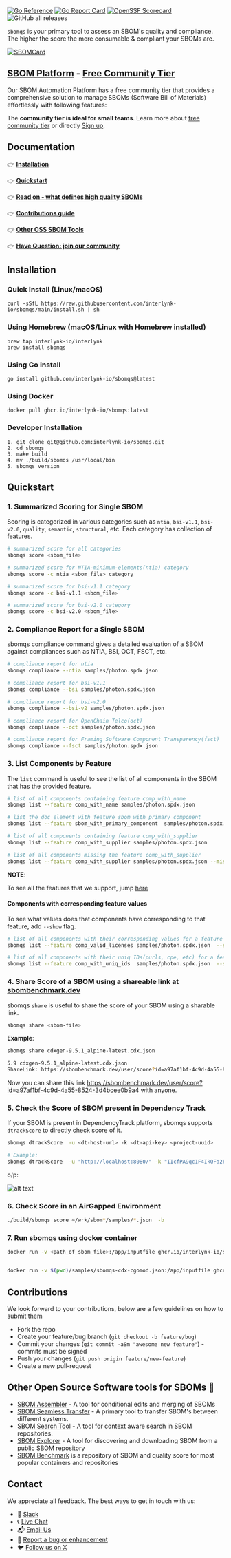 

[![Go Reference](https://pkg.go.dev/badge/github.com/interlynk-io/sbomqs.svg)](https://pkg.go.dev/github.com/interlynk-io/sbomqs)
[![Go Report Card](https://goreportcard.com/badge/github.com/interlynk-io/sbomqs)](https://goreportcard.com/report/github.com/interlynk-io/sbomqs)
[![OpenSSF Scorecard](https://api.securityscorecards.dev/projects/github.com/interlynk-io/sbomqs/badge)](https://securityscorecards.dev/viewer/?uri=github.com/interlynk-io/sbomqs)
![GitHub all releases](https://img.shields.io/github/downloads/interlynk-io/sbomqs/total)

`sbomqs` is your primary tool to assess an SBOM's quality and compliance. The higher the score the more consumable & compliant your SBOMs are.

[![SBOMCard](https://api.interlynk.io/api/v1/badges.svg?type=hcard&project_group_id=7f52093e-3d78-49cb-aeb1-6c977de9442e
)](https://app.interlynk.io/customer/products?id=7f52093e-3d78-49cb-aeb1-6c977de9442e&signed_url_params=eyJfcmFpbHMiOnsibWVzc2FnZSI6IklqUmhPRGRoTjJNNExXSXpZekl0TkdVeE9TMDVNRGxoTFRKbFpHRmlPR1ZoWldReVl5ST0iLCJleHAiOm51bGwsInB1ciI6InNoYXJlX2x5bmsvc2hhcmVfbHluayJ9fQ==--daf6585ecf8013a0b2713a5cebb28c140d29eed904b15c84c0566b9ddd334e71)

## [SBOM Platform](https://www.interlynk.io/) - [Free Community Tier](https://www.interlynk.io/community-tier)

Our SBOM Automation Platform has a free community tier that provides a comprehensive solution to manage SBOMs (Software Bill of Materials) effortlessly with following features:


The **community tier is ideal for small teams**. Learn more about [free community tier](https://www.interlynk.io/community-tier) or directly [Sign up](https://app.interlynk.io/auth).

## Documentation

👉 **[Installation](https://github.com/interlynk-io/sbomqs?tab=readme-ov-file#installation)**

👉 **[Quickstart](https://github.com/interlynk-io/sbomqs?tab=readme-ov-file#quickstart)**

👉 **[Read on - what defines high quality SBOMs](https://github.com/interlynk-io/sbomqs/blob/main/docs/sbom-quality.md)**

👉 **[Contributions guide](https://github.com/interlynk-io/sbomqs?tab=readme-ov-file#contributions)**

👉 **[Other OSS SBOM Tools](https://github.com/interlynk-io/sbomqs?tab=readme-ov-file#other-open-source-software-tools-for-sboms-)**

👉 **[Have Question: join our community](https://github.com/interlynk-io/sbomqs?tab=readme-ov-file#contact)**

## Installation

### Quick Install (Linux/macOS)

```console
curl -sSfL https://raw.githubusercontent.com/interlynk-io/sbomqs/main/install.sh | sh
```

### Using Homebrew (macOS/Linux with Homebrew installed)

```console
brew tap interlynk-io/interlynk
brew install sbomqs
```

### Using Go install

```console
go install github.com/interlynk-io/sbomqs@latest
```

### Using Docker

```console
docker pull ghcr.io/interlynk-io/sbomqs:latest
```

### Developer Installation

```console
1. git clone git@github.com:interlynk-io/sbomqs.git
2. cd sbomqs
3. make build
4. mv ./build/sbomqs /usr/local/bin
5. sbomqs version
```

## Quickstart

### 1. Summarized Scoring for Single SBOM

Scoring is categorized in various categories such as `ntia`, `bsi-v1.1`, `bsi-v2.0`, `quality`, `semantic`, `structural`, etc.
Each category has collection of features.

```sh
# summarized score for all categories
sbomqs score <sbom_file>

# summarized score for NTIA-minimum-elements(ntia) category
sbomqs score -c ntia <sbom_file> category

# summarized score for bsi-v1.1 category
sbomqs score -c bsi-v1.1 <sbom_file>

# summarized score for bsi-v2.0 category
sbomqs score -c bsi-v2.0 <sbom_file>
```

### 2. Compliance Report for a Single SBOM

sbomqs compliance command gives a detailed evaluation of a SBOM against compliances such as NTIA, BSI, OCT, FSCT, etc.

```sh
# compliance report for ntia
sbomqs compliance --ntia samples/photon.spdx.json

# compliance report for bsi-v1.1
sbomqs compliance --bsi samples/photon.spdx.json

# compliance report for bsi-v2.0
sbomqs compliance --bsi-v2 samples/photon.spdx.json

# compliance report for OpenChain Telco(oct)
sbomqs compliance --oct samples/photon.spdx.json

# compliance report for Framing Software Component Transparency(fsct)
sbomqs compliance --fsct samples/photon.spdx.json
```

### 3. List Components by Feature

The `list` command is useful to see the list of all components in the SBOM that has the provided feature.

```sh
# list of all components containing feature comp_with_name
sbomqs list --feature comp_with_name samples/photon.spdx.json

# list the doc element with feature sbom_with_primary_component
sbomqs list --feature sbom_with_primary_component  samples/photon.spdx.json

# list of all components containing feature comp_with_supplier
sbomqs list --feature comp_with_supplier samples/photon.spdx.json

# list of all components missing the feature comp_with_supplier
sbomqs list --feature comp_with_supplier samples/photon.spdx.json --missing
```

**NOTE**:

To see all the features that we support, jump [here](https://github.com/interlynk-io/sbomqs/blob/main/docs/list.md#supported-features)

#### Components with corresponding feature values

To see what values does that components have corresponding to that feature, add `--show` flag.

```sh
# list of all components with their corresponding values for a feature comp_valid_licenses
sbomqs list --feature comp_valid_licenses samples/photon.spdx.json  --show

# list of all components with their uniq IDs(purls, cpe, etc) for a feature comp_with_uniq_ids
sbomqs list --feature comp_with_uniq_ids  samples/photon.spdx.json  --show
```

### 4. Share Score of a SBOM using a shareable link at [sbombenchmark.dev](https://sbombenchmark.dev/)

sbomqs `share` is useful to share the score of your SBOM using a sharable link.

```sh
sbomqs share <sbom-file>
```

**Example**:

```sh
sbomqs share cdxgen-9.5.1_alpine-latest.cdx.json

5.9 cdxgen-9.5.1_alpine-latest.cdx.json
ShareLink: https://sbombenchmark.dev/user/score?id=a97af1bf-4c9d-4a55-8524-3d4bcee0b9a4
```

Now you can share this link <https://sbombenchmark.dev/user/score?id=a97af1bf-4c9d-4a55-8524-3d4bcee0b9a4> with anyone.

### 5. Check the Score of SBOM present in Dependency Track

If your SBOM is present in DependencyTrack platform, sbomqs supports `dtrackScore` to directly check score of it.

```sh
sbomqs dtrackScore  -u <dt-host-url> -k <dt-api-key> <project-uuid>

# Example:
sbomqs dtrackScore  -u "http://localhost:8080/" -k "IIcfPA9qc1F4IkQFa2FqQJoTwcfQI" bbd4434d-8062-4e59-a323-3b416701c948
```

o/p:

  ![alt text](./images/dt.png "Depedency Track with sbomqs score")

### 6. Check Score in an AirGapped Environment

```sh
./build/sbomqs score ~/wrk/sbom*/samples/*.json  -b
```

### 7. Run sbomqs using docker container

```sh
docker run -v <path_of_sbom_file>:/app/inputfile ghcr.io/interlynk-io/sbomqs score /app/inputfile


docker run -v $(pwd)/samples/sbomqs-cdx-cgomod.json:/app/inputfile ghcr.io/interlynk-io/sbomqs score /app/inputfile
```

## Contributions

We look forward to your contributions, below are a few guidelines on how to submit them

- Fork the repo
- Create your feature/bug branch (`git checkout -b feature/bug`)
- Commit your changes (`git commit -aSm "awesome new feature"`) - commits must be signed
- Push your changes (`git push origin feature/new-feature`)
- Create a new pull-request

## Other Open Source Software tools for SBOMs 🐧

- [SBOM Assembler](https://github.com/interlynk-io/sbomasm) - A tool for conditional edits and merging of SBOMs
- [SBOM Seamless Transfer](https://github.com/interlynk-io/sbommv) - A primary tool to transfer SBOM's between different systems.
- [SBOM Search Tool](https://github.com/interlynk-io/sbomgr) - A tool for context aware search in SBOM repositories.
- [SBOM Explorer](https://github.com/interlynk-io/sbomex) - A tool for discovering and downloading SBOM from a public SBOM repository
- [SBOM Benchmark](https://www.sbombenchmark.dev) is a repository of SBOM and quality score for most popular containers and repositories

## Contact

We appreciate all feedback. The best ways to get in touch with us:

- 💬 [Slack](https://join.slack.com/t/sbomqa/shared_invite/zt-2jzq1ttgy-4IGzOYBEtHwJdMyYj~BACA)
- 📞 [Live Chat](https://www.interlynk.io/#hs-chat-open)
- 📬 [Email Us](mailto:hello@interlynk.io)
- 🐛 [Report a bug or enhancement](https://github.com/interlynk-io/sbomex/issues)
- 🐦 [Follow us on X](https://twitter.com/InterlynkIo)
